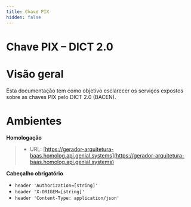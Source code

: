 ```yaml
---
title: Chave PIX
hidden: false
---
```

# Chave PIX – DICT 2.0

# Visão geral

Esta documentação tem como objetivo esclarecer os serviços expostos sobre as chaves PIX pelo DICT 2.0 (BACEN).

# Ambientes

**Homologação**

> * URL: [https://gerador-arquitetura-baas.homolog.api.genial.systems](https://gerador-arquitetura-baas.homolog.api.genial.systems)

**Cabeçalho obrigatório**

* `header 'Authorization=[string]'`
* `header 'X-ORIGEM=[string]'`
* `header 'Content-Type: application/json'`
